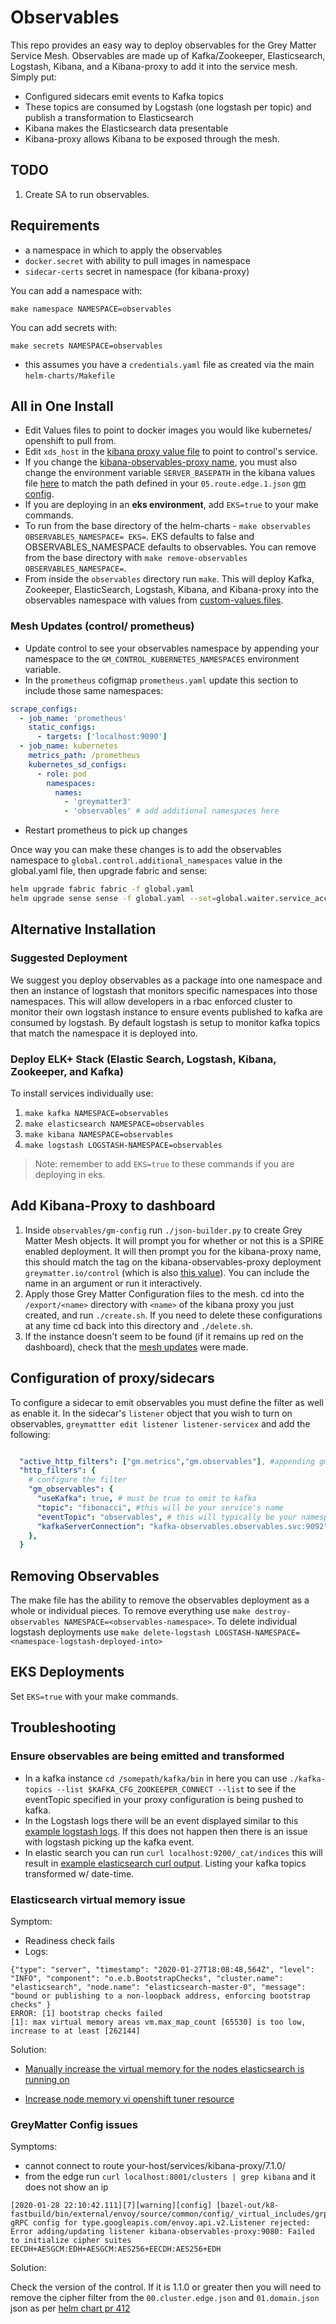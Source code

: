 # Observables

This repo provides an easy way to deploy observables for the Grey Matter Service Mesh. Observables are made up of Kafka/Zookeeper, Elasticsearch, Logstash, Kibana, and a Kibana-proxy to add it into the service mesh.
Simply put:

- Configured sidecars emit events to Kafka topics
- These topics are consumed by Logstash (one logstash per topic) and publish a transformation to Elasticsearch
- Kibana makes the Elasticsearch data presentable
- Kibana-proxy allows Kibana to be exposed through the mesh.

## TODO

1. Create SA to run observables.

## Requirements

- a namespace in which to apply the observables
- `docker.secret` with ability to pull images in namespace
- `sidecar-certs` secret in namespace (for kibana-proxy)

You can add a namespace with:

`make namespace NAMESPACE=observables`

You can add secrets with:

`make secrets NAMESPACE=observables`

* this assumes you have a `credentials.yaml` file as created via the main `helm-charts/Makefile`

## All in One Install

- Edit Values files to point to docker images you would like kubernetes/ openshift to pull from.
- Edit `xds_host` in the [kibana proxy value file](./custom-values-files/kibana-proxy-values.yaml) to point to control's service.
- If you change the [kibana-observables-proxy name](./custom-values-files/kibana-proxy-values.yaml#L1), you must also change the environment variable `SERVER_BASEPATH` in the kibana values file [here](./custom-values-files/kibana-values.yaml#L12) to match the path defined in your `05.route.edge.1.json` [gm config](#add-kibana-proxy-to-dashboard).
- If you are deploying in an **eks environment**, add `EKS=true` to your make commands.
- To run from the base directory of the helm-charts - `make observables OBSERVABLES_NAMESPACE= EKS=`. EKS defaults to false and OBSERVABLES_NAMESPACE defaults to observables.  You can remove from the base directory with `make remove-observables OBSERVABLES_NAMESPACE=`.
- From inside the `observables` directory run `make`. This will deploy Kafka, Zookeeper, ElasticSearch, Logstash, Kibana, and Kibana-proxy into the observables namespace with values from [custom-values.files](./custom-calues-files).

### Mesh Updates (control/ prometheus)

- Update control to see your observables namespace by appending your namespace to the `GM_CONTROL_KUBERNETES_NAMESPACES` environment variable.
- In the `prometheus` cofigmap `prometheus.yaml` update this section to include those same namespaces:

```yaml
scrape_configs:
  - job_name: 'prometheus'
    static_configs:
      - targets: ['localhost:9090']
  - job_name: kubernetes
    metrics_path: /prometheus
    kubernetes_sd_configs:
      - role: pod
        namespaces:
          names:
            - 'greymatter3'
            - 'observables' # add additional namespaces here
```

- Restart prometheus to pick up changes

Once way you can make these changes is to add the observables namespace to `global.control.additional_namespaces` value in the global.yaml file, then upgrade fabric and sense:

```bash
helm upgrade fabric fabric -f global.yaml
helm upgrade sense sense -f global.yaml --set=global.waiter.service_account.create=false
```

## Alternative Installation

### Suggested Deployment

We suggest you deploy observables as a package into one namespace and then an instance of logstash that monitors specific namespaces into those namespaces.  This will allow developers in a rbac enforced cluster to monitor their own logstash instance to ensure events published to kafka are consumed by logstash.  By default logstash is setup to monitor kafka topics that match the namespace it is deployed into.

### Deploy ELK+ Stack (Elastic Search, Logstash, Kibana, Zookeeper, and Kafka)

To install services individually use:

1. `make kafka NAMESPACE=observables`
2. `make elasticsearch NAMESPACE=observables`
3. `make kibana NAMESPACE=observables`
4. `make logstash LOGSTASH-NAMESPACE=observables`

> Note: remember to add `EKS=true` to these commands if you are deploying in eks.

## Add Kibana-Proxy to dashboard

1. Inside `observables/gm-config` run `./json-builder.py` to create Grey Matter Mesh objects. It will prompt you for whether or not this is a SPIRE enabled deployment. It will then prompt you for the kibana-proxy name, this should match the tag on the kibana-observables-proxy deployment `greymatter.io/control` (which is also [this value](./custom-values-files/kibana-proxy-values.yaml#L1)). You can include the name in an argument or run it interactively.
2. Apply those Grey Matter Configuration files to the mesh. cd into the `/export/<name>` directory with `<name>` of the kibana proxy you just created, and run `./create.sh`. If you need to delete these configurations at any time cd back into this directory and `./delete.sh`.
3. If the instance doesn't seem to be found (if it remains up red on the dashboard), check that the [mesh updates](#mesh-updates-control-prometheus) were made.

## Configuration of proxy/sidecars

To configure a sidecar to emit observables you must define the filter as well as enable it.  In the sidecar's `listener` object that you wish to turn on observables, `greymattter edit listener listener-servicex` and add the following:

```yaml

  "active_http_filters": ["gm.metrics","gm.observables"], #appending gm.observables will enable it
  "http_filters": {
    # configure the filter
    "gm_observables": {
      "useKafka": true, # must be true to emit to kafka
      "topic": "fibonacci", #this will be your service's name
      "eventTopic": "observables", # this will typically be your namespace
      "kafkaServerConnection": "kafka-observables.observables.svc:9092" #this is the kafka that logstash is pointed towards
    },
  }
```

## Removing Observables

The make file has the ability to remove the observables deployment as a whole or individual pieces.  To remove everything use `make destroy-observables NAMESPACE=<observables-namespace>`.  To delete individual logstash deployments use `make delete-logstash LOGSTASH-NAMESPACE=<namespace-logstash-deployed-into>`

## EKS Deployments

Set `EKS=true` with your make commands.

## Troubleshooting

### Ensure observables are being emitted and transformed

- In a kafka instance `cd /somepath/kafka/bin` in here you can use `./kafka-topics --list $KAFKA_CFG_ZOOKEEPER_CONNECT --list` to see if the eventTopic specified in your proxy configuration is being pushed to kafka.
- In the Logstash logs there will be an event displayed similar to this [example logstash logs](./static/example-logstash.txt). If this does not happen then there is an issue with logstash picking up the kafka event.
- In elastic search you can run `curl localhost:9200/_cat/indices` this will result in [example elasticsearch curl output](./static/example-elasticsearch.txt). Listing your kafka topics transformed w/ date-time.

### Elasticsearch virtual memory issue

Symptom:

- Readiness check fails
- Logs:

```console
{"type": "server", "timestamp": "2020-01-27T18:08:48,564Z", "level": "INFO", "component": "o.e.b.BootstrapChecks", "cluster.name": "elasticsearch", "node.name": "elasticsearch-master-0", "message": "bound or publishing to a non-loopback address, enforcing bootstrap checks" }
ERROR: [1] bootstrap checks failed
[1]: max virtual memory areas vm.max_map_count [65530] is too low, increase to at least [262144]
```

Solution:

- [Manually increase the virtual memory for the nodes elasticsearch is running on](https://discuss.opendistrocommunity.dev/t/max-virtual-memory-areas-max-map-count-65530-is-too-low/275)

- [Increase node memory vi openshift tuner resource](https://developers.redhat.com/blog/2019/11/12/using-the-red-hat-openshift-tuned-operator-for-elasticsearch/)

### GreyMatter Config issues

Symptoms:

- cannot connect to route your-host/services/kibana-proxy/7.1.0/
- from the edge run `curl localhost:8001/clusters | grep kibana` and it does not show an ip

```console
[2020-01-28 22:10:42.111][7][warning][config] [bazel-out/k8-fastbuild/bin/external/envoy/source/common/config/_virtual_includes/grpc_mux_subscription_lib/common/config/grpc_mux_subscription_impl.h:70] gRPC config for type.googleapis.com/envoy.api.v2.Listener rejected: Error adding/updating listener kibana-observables-proxy:9080: Failed to initialize cipher suites EECDH+AESGCM:EDH+AESGCM:AES256+EECDH:AES256+EDH
```

Solution:

Check the version of the control. If it is 1.1.0 or greater then you will need to remove the cipher filter from the `00.cluster.edge.json` and `01.domain.json` json as per [helm chart pr 412](https://github.com/DecipherNow/helm-charts/pull/412)
